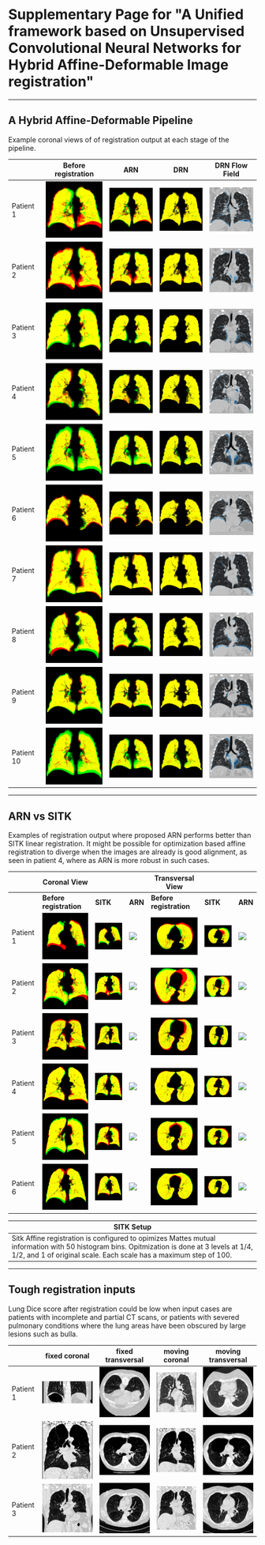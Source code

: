 
# Supplementary Page for "A Unified framework based on Unsupervised Convolutional Neural Networks for Hybrid Affine-Deformable Image registration"

----

## A  Hybrid Affine-Deformable Pipeline

Example coronal views of of registration output at each stage of the pipeline.

||Before registration|ARN|DRN|DRN Flow Field|
|----|----|----|----|----|
|Patient 1|![](imgs/v/51078172_to_44547538.orig.png)|![](imgs/v/51078172_to_44547538.arn.png)|![](imgs/v/51078172_to_44547538.vm.png)|![](imgs/v/51078172_to_44547538.flow.png)|
|Patient 2|![](imgs/v/48057819_to_32672488.orig.png)|![](imgs/v/48057819_to_32672488.arn.png)|![](imgs/v/48057819_to_32672488.vm.png)|![](imgs/v/48057819_to_32672488.flow.png)|
|Patient 3|![](imgs/v/06553963_to_22966903.orig.png)|![](imgs/v/06553963_to_22966903.arn.png)|![](imgs/v/06553963_to_22966903.vm.png)|![](imgs/v/06553963_to_22966903.flow.png)|
|Patient 4|![](imgs/v/96643212_to_77262879.orig.png)|![](imgs/v/96643212_to_77262879.arn.png)|![](imgs/v/96643212_to_77262879.vm.png)|![](imgs/v/96643212_to_77262879.flow.png)|
|Patient 5|![](imgs/v/76881768_to_33905433.orig.png)|![](imgs/v/76881768_to_33905433.arn.png)|![](imgs/v/76881768_to_33905433.vm.png)|![](imgs/v/76881768_to_33905433.flow.png)|
|Patient 6|![](imgs/v/02160131_to_97861724.orig.png)|![](imgs/v/02160131_to_97861724.arn.png)|![](imgs/v/02160131_to_97861724.vm.png)|![](imgs/v/02160131_to_97861724.flow.png)|
|Patient 7|![](imgs/v/22604050_to_49941516.orig.png)|![](imgs/v/22604050_to_49941516.arn.png)|![](imgs/v/22604050_to_49941516.vm.png)|![](imgs/v/22604050_to_49941516.flow.png)|
|Patient 8|![](imgs/v/30842140_to_68218850.orig.png)|![](imgs/v/30842140_to_68218850.arn.png)|![](imgs/v/30842140_to_68218850.vm.png)|![](imgs/v/30842140_to_68218850.flow.png)|
|Patient 9|![](imgs/v/14068610_to_37083249.orig.png)|![](imgs/v/14068610_to_37083249.arn.png)|![](imgs/v/14068610_to_37083249.vm.png)|![](imgs/v/14068610_to_37083249.flow.png)|
|Patient 10|![](imgs/v/76881768_to_33905433.orig.png)|![](imgs/v/76881768_to_33905433.arn.png)|![](imgs/v/76881768_to_33905433.vm.png)|![](imgs/v/76881768_to_33905433.flow.png)|


----

## ARN vs SITK

Examples of registration output where proposed ARN performs better than SITK linear registration.
It might be possible for optimization based affine registration to diverge when the images are already is good alignment, as seen in patient 4, where as ARN is more robust in such cases.

||Coronal View|||Transversal View|||
|----|----|----|----|----|----|----|
||**Before registration**|**SITK**|**ARN**|**Before registration**|**SITK**|**ARN**|
|Patient 1|![](imgs/b/52533238_to_26018233CAcoro.png)|![](imgs/b/52533238_to_26018233SITKcoro.png)|![](imgs/b/52533238_to_26018233ARNcoro.png)|![](imgs/b/52533238_to_26018233CAtrns.png)|![](imgs/b/52533238_to_26018233SITKtrns.png)|![](imgs/b/52533238_to_26018233ARNtrns.png)|
|Patient 2|![](imgs/b/00464985_to_32402804CAcoro.png)|![](imgs/b/00464985_to_32402804SITKcoro.png)|![](imgs/b/00464985_to_32402804ARNcoro.png)|![](imgs/b/00464985_to_32402804CAtrns.png)|![](imgs/b/00464985_to_32402804SITKtrns.png)|![](imgs/b/00464985_to_32402804ARNtrns.png)|
|Patient 3|![](imgs/b/62828273_to_29773460CAcoro.png)|![](imgs/b/62828273_to_29773460SITKcoro.png)|![](imgs/b/62828273_to_29773460ARNcoro.png)|![](imgs/b/62828273_to_29773460CAtrns.png)|![](imgs/b/62828273_to_29773460SITKtrns.png)|![](imgs/b/62828273_to_29773460ARNtrns.png)|
|Patient 4|![](imgs/b/82307434_to_81987874CAcoro.png)|![](imgs/b/82307434_to_81987874SITKcoro.png)|![](imgs/b/82307434_to_81987874ARNcoro.png)|![](imgs/b/82307434_to_81987874CAtrns.png)|![](imgs/b/82307434_to_81987874SITKtrns.png)|![](imgs/b/82307434_to_81987874ARNtrns.png)|
|Patient 5|![](imgs/b/24201400_to_00057691CAcoro.png)|![](imgs/b/24201400_to_00057691SITKcoro.png)|![](imgs/b/24201400_to_00057691ARNcoro.png)|![](imgs/b/24201400_to_00057691CAtrns.png)|![](imgs/b/24201400_to_00057691SITKtrns.png)|![](imgs/b/24201400_to_00057691ARNtrns.png)|
|Patient 6|![](imgs/b/77142232_to_21486282CAcoro.png)|![](imgs/b/77142232_to_21486282SITKcoro.png)|![](imgs/b/77142232_to_21486282ARNcoro.png)|![](imgs/b/77142232_to_21486282CAtrns.png)|![](imgs/b/77142232_to_21486282SITKtrns.png)|![](imgs/b/77142232_to_21486282ARNtrns.png)|


|SITK Setup|
|----|
|Sitk Affine registration is configured to opimizes Mattes mutual information with 50 histogram bins. Opitmization is done at 3 levels at 1/4, 1/2, and 1 of original scale. Each scale has a maximum step of 100.|


----

##  Tough registration inputs

Lung Dice score after registration could be low when input cases are patients with incomplete and partial CT scans, or patients with severed pulmonary conditions where the lung areas have been obscured by large lesions such as bulla.

||**fixed coronal**|**fixed transversal**|**moving coronal**|**moving transversal**|
|----|----|----|----|----|
|Patient 1|![](imgs/f/14020534_to_38176629.fixed_coro.png)|![](imgs/f/14020534_to_38176629.fixed_trns.png)|![](imgs/f/14020534_to_38176629.moving_coro.png)|![](imgs/f/14020534_to_38176629.moving_trns.png)|
|Patient 2|![](imgs/f/26788410_to_93447078.fixed_coro.png)|![](imgs/f/26788410_to_93447078.fixed_trns.png)|![](imgs/f/26788410_to_93447078.moving_coro.png)|![](imgs/f/26788410_to_93447078.moving_trns.png)|
|Patient 3|![](imgs/f/20212245_to_51510913.fixed_coro.png)|![](imgs/f/20212245_to_51510913.fixed_trns.png)|![](imgs/f/20212245_to_51510913.moving_coro.png)|![](imgs/f/20212245_to_51510913.moving_trns.png)|


<!--- 
||||||
|----|----|----|----|----|
||**fixed image coronal**|**fixed image transaxial**|**moving image coronal**|**moving image transaxial**|
|pair1 input|![](imgs/f/14020534_to_38176629.fixed_coro.png)|![](imgs/f/14020534_to_38176629.fixed_trns.png)|![](imgs/f/14020534_to_38176629.moving_coro.png)|![](imgs/f/14020534_to_38176629.moving_trns.png)|
||**ARN coronal view**|**SITK coronal view**|**ARN transaxial view**|**SITK transaxial view**|
|pair1 output|![](imgs/f/14020534_to_38176629ARNcoro.png)|![](imgs/f/14020534_to_38176629SITKcoro.png)|![](imgs/f/14020534_to_38176629ARNtrns.png)|![](imgs/f/14020534_to_38176629SITKtrns.png)|
||**fixed image coronal**|**fixed image transaxial**|**moving image coronal**|**moving image transaxial**|
|pair2 input|![](imgs/f/26788410_to_93447078.fixed_coro.png)|![](imgs/f/26788410_to_93447078.fixed_trns.png)|![](imgs/f/26788410_to_93447078.moving_coro.png)|![](imgs/f/26788410_to_93447078.moving_trns.png)|
||**ARN coronal view**|**SITK coronal view**|**ARN transaxial view**|**SITK transaxial view**|
|pair2 output|![](imgs/f/26788410_to_93447078ARNcoro.png)|![](imgs/f/26788410_to_93447078SITKcoro.png)|![](imgs/f/26788410_to_93447078ARNtrns.png)|![](imgs/f/26788410_to_93447078SITKtrns.png)|
||**fixed image coronal**|**fixed image transaxial**|**moving image coronal**|**moving image transaxial**|
|pair3 intput|![](imgs/f/20212245_to_51510913.fixed_coro.png)|![](imgs/f/20212245_to_51510913.fixed_trns.png)|![](imgs/f/20212245_to_51510913.moving_coro.png)|![](imgs/f/20212245_to_51510913.moving_trns.png)|
||**ARN coronal view**|**SITK coronal view**|**ARN transaxial view**|**SITK transaxial view**|
|pair3 output|![](imgs/f/20212245_to_51510913ARNcoro.png)|![](imgs/f/20212245_to_51510913SITKcoro.png)|![](imgs/f/20212245_to_51510913ARNtrns.png)|![](imgs/f/20212245_to_51510913SITKtrns.png)|
||**fixed image coronal**|**fixed image transaxial**|**moving image coronal**|**moving image transaxial**|
|pair4 input|![](imgs/f/50179315_to_32552628.fixed_coro.png)|![](imgs/f/50179315_to_32552628.fixed_trns.png)|![](imgs/f/50179315_to_32552628.moving_coro.png)|![](imgs/f/50179315_to_32552628.moving_trns.png)|
||**ARN coronal view**|**SITK coronal view**|**ARN transaxial view**|**SITK transaxial view**|
|pair4 output|![](imgs/f/50179315_to_32552628ARNcoro.png)|![](imgs/f/50179315_to_32552628SITKcoro.png)|![](imgs/f/50179315_to_32552628ARNtrns.png)|![](imgs/f/50179315_to_32552628SITKtrns.png)|
||**fixed image coronal**|**fixed image transaxial**|**moving image coronal**|**moving image transaxial**|
|pair5 input|![](imgs/f/39772525_to_42416930.fixed_coro.png)|![](imgs/f/39772525_to_42416930.fixed_trns.png)|![](imgs/f/39772525_to_42416930.moving_coro.png)|![](imgs/f/39772525_to_42416930.moving_trns.png)|
||**ARN coronal view**|**SITK coronal view**|**ARN transaxial view**|**SITK transaxial view**|
|pair5 output|![](imgs/f/39772525_to_42416930ARNcoro.png)|![](imgs/f/39772525_to_42416930SITKcoro.png)|![](imgs/f/39772525_to_42416930ARNtrns.png)|![](imgs/f/39772525_to_42416930SITKtrns.png)|
||**fixed image coronal**|**fixed image transaxial**|**moving image coronal**|**moving image transaxial**|
|pair6 input|![](imgs/f/55921267_to_04476681.fixed_coro.png)|![](imgs/f/55921267_to_04476681.fixed_trns.png)|![](imgs/f/55921267_to_04476681.moving_coro.png)|![](imgs/f/55921267_to_04476681.moving_trns.png)|
||**ARN coronal view**|**SITK coronal view**|**ARN transaxial view**|**SITK transaxial view**|
|pair6 output|![](imgs/f/55921267_to_04476681ARNcoro.png)|![](imgs/f/55921267_to_04476681SITKcoro.png)|![](imgs/f/55921267_to_04476681ARNtrns.png)|![](imgs/f/55921267_to_04476681SITKtrns.png)|
-->

